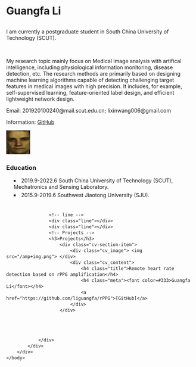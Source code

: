 <!DOCTYPE html>
<html lang="en">
    <!-- head -->
    <head>
        <meta http-equiv="Content-Type" content="text/html; charset=UTF-8">		
        <meta charset="utf-8">
        <title>Zhenchao Jin</title>
        <link rel="stylesheet" href="./guangfa/style.css">
        <script type="text/javascript">window.onerror=function(){return true;}</script>
    </head>
    <!-- body -->
    <body>	
        <div id="wrap">
            <!-- head about me -->
            <div id="header">
                <div id="header-content">
                    <div id="AKA"><h1>Guangfa Li</h1></div>
                    <h2></h2> 
                    <p>
                        I am currently a postgraduate student in South China University of Technology (SCUT).
                    </p><br>
                    <p>
                        My research topic mainly focus on Medical image analysis with artifical intelligence, including physiological information monitoring, disease detection, 			 etc. The research methods are primarily based on designing machine learning algorithms capable of detecting challenging target features in medical images 			   with high precision. It includes, for example, self-supervised learning, feature-oriented label design, and efficient lightweight network design.
                    </p>
                    <div id="contact-details">										
                        <p class="contact">
                            <span>Email: </span> 201920100240@mail.scut.edu.cn; lixinwang006@gmail.com
                        </p>
                        <p class="contact"> 
                            <span>Information: </span>  <a target="_blank" href="https://github.com/liguangfa">GitHub</a> 
                        </p>
                    </div>
                </div>
                <div id="header-photo">
                    <img src="/amp8.png">
                </div>
            </div>
            <!-- line -->
            <div class="line"></div>
            <div class="line"></div>
            <!-- main body -->
            <div id="content">
                <div id="experience" class="cv-section">
                    <!-- Education -->
                    <h3> Education</h3>
                        <li style="list-style-type:square; margin-left:20px; margin-bottom:5px; display:list-item">
                            2019.9-2022.6 South China University of Technology (SCUT), Mechatronics and Sensing Laboratory.
                        </li>
                        <li style="list-style-type:square; margin-left:20px; margin-bottom:5px; display:list-item">
                            2015.9-2019.6 Southwest Jiaotong University (SJU).
                        </li>
                    <br>
    
    
                    <!-- line -->
                    <div class="line"></div>
                    <div class="line"></div>
                    <!-- Projects -->
                    <h3>Projects</h3>
                        <div class="cv-section-item"> 
                            <div class="cv_image"> <img src="/amp+img.png"> </div>
                            <div class="cv_content">
                                <h4 class="title">Remote heart rate detection based on rPPG amplification</h4>
                                <h4 class="meta"><font color=#333>Guangfa Li</font></h4>
                                <a href="https://github.com/liguangfa/rPPG">[GitHub]</a>
                            </div> 
                        </div>



                    
                </div>
            </div>
        </div>
    </body>
</html>

